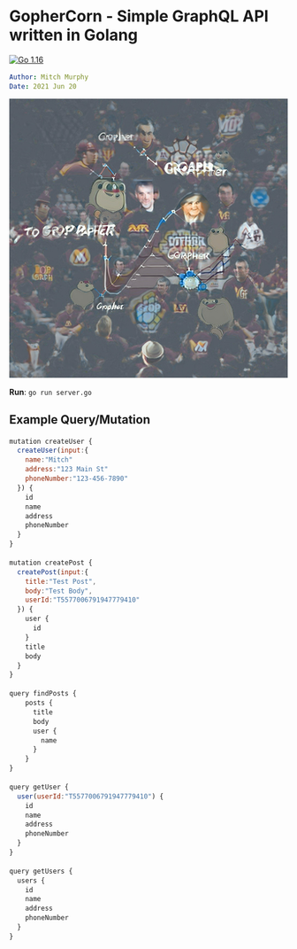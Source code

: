 # GopherCorn - Simple GraphQL API written in Golang

[![Go 1.16](https://img.shields.io/badge/Go-v1.16-blue)](https://golang.org/doc/go1.16)

```yaml
Author: Mitch Murphy
Date: 2021 Jun 20
```

![GopherCorn](media/gophergraph.jpeg)



**Run**: `go run server.go`

## Example Query/Mutation

```javascript
mutation createUser {
  createUser(input:{
    name:"Mitch"
    address:"123 Main St"
    phoneNumber:"123-456-7890"
  }) {
    id
    name
    address
    phoneNumber
  }
}

mutation createPost {
  createPost(input:{
    title:"Test Post", 
    body:"Test Body", 
    userId:"T5577006791947779410"
  }) {
    user {
      id
    }
    title
    body
  }
}

query findPosts {
    posts {
      title
      body
      user {
        name
      }
    }
}

query getUser {
  user(userId:"T5577006791947779410") {
    id
    name
    address
    phoneNumber
  }
}

query getUsers {
  users {
    id
    name
    address
    phoneNumber
  }
}
```
